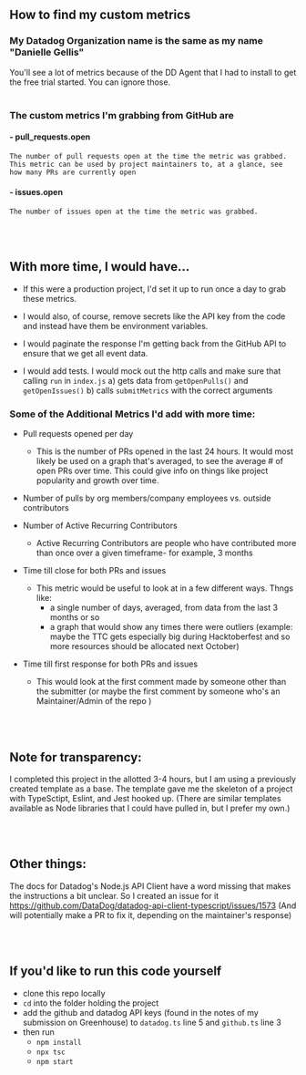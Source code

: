 ## How to find my custom metrics

### My Datadog Organization name is the same as my name "Danielle Gellis"

You'll see a lot of metrics because of the DD Agent that I had to install to get the free trial started. You can ignore those.
<br>
<br>
### **The custom metrics I'm grabbing from GitHub are**
#### - pull_requests.open 
    The number of pull requests open at the time the metric was grabbed.
    This metric can be used by project maintainers to, at a glance, see how many PRs are currently open
#### - issues.open
    The number of issues open at the time the metric was grabbed.

<br> 
<br> 

## With more time, I would have...
- If this were a production project, I'd set it up to run once a day to grab these metrics.
- I would also, of course, remove secrets like the API key from the code and instead have them be environment variables.

- I would paginate the response I'm getting back from the GitHub API to ensure that we get all event data.
- I would add tests. I would mock out the http calls and make sure that calling `run` in `index.js` 
    a) gets data from `getOpenPulls()` and `getOpenIssues()`
    b) calls `submitMetrics` with the correct arguments


### Some of the Additional Metrics I'd add with more time:
- Pull requests opened per day

    - This is the number of PRs opened in the last 24 hours. It would most likely be used on a graph that's averaged, to see the average # of open PRs over time. This could give info on things like project popularity and growth over time.
- Number of pulls by org members/company employees vs. outside contributors
- Number of Active Recurring Contributors 
    - Active Recurring Contributors are people who have contributed more than once over a given timeframe- for example, 3 months
- Time till close for both PRs and issues
    - This metric would be useful to look at in a few different ways. Thngs like:
        - a single number of days, averaged, from data from the last 3 months or so
        - a graph that would show any times there were outliers (example: maybe the TTC gets especially big during Hacktoberfest and so more resources should be allocated next October)
- Time till first response for both PRs and issues
    - This would look at the first comment made by someone other than the submitter (or maybe the first comment by someone who's an Maintainer/Admin of the repo )

<br> 
<br> 

## Note for transparency:
I completed this project in the allotted 3-4 hours, but I am using a previously created template as a base. The template gave me the skeleton of a project with TypeSctipt, Eslint, and Jest hooked up. (There are similar templates available as Node libraries that I could have pulled in, but I prefer my own.)

<br> 
<br> 

## Other things:
The docs for Datadog's Node.js API Client have a word missing that makes the instructions a bit unclear. So I created an issue for it https://github.com/DataDog/datadog-api-client-typescript/issues/1573 
(And will potentially make a PR to fix it, depending on the maintainer's response)

<br> 
<br> 

## If you'd like to run this code yourself
- clone this repo locally
- `cd` into the folder holding the project
- add the github and datadog API keys (found in the notes of my submission on Greenhouse) to `datadog.ts` line 5 and `github.ts` line 3
- then run
    - `npm install`
    - `npx tsc`
    - `npm start`